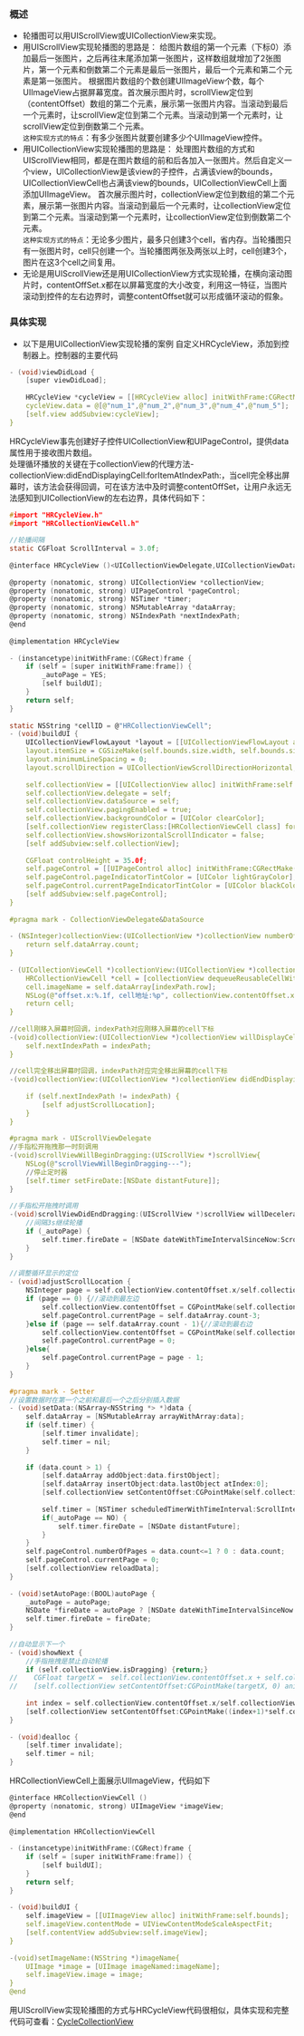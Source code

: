 ### 概述
- 轮播图可以用UIScrollView或UICollectionView来实现。
- 用UIScrollView实现轮播图的思路是：
给图片数组的第一个元素（下标0）添加最后一张图片，之后再往末尾添加第一张图片，这样数组就增加了2张图片，第一个元素和倒数第二个元素是最后一张图片，最后一个元素和第二个元素是第一张图片。
根据图片数组的个数创建UIImageView个数，每个UIImageView占据屏幕宽度。首次展示图片时，scrollView定位到（contentOffset）数组的第二个元素，展示第一张图片内容。当滚动到最后一个元素时，让scrollView定位到第二个元素。当滚动到第一个元素时，让scrollView定位到倒数第二个元素。  
`这种实现方式的特点`：有多少张图片就要创建多少个UIImageView控件。
- 用UICollectionView实现轮播图的思路是：
处理图片数组的方式和UIScrollView相同，都是在图片数组的前和后各加入一张图片。然后自定义一个view，UICollectionView是该view的子控件，占满该view的bounds，UICollectionViewCell也占满该view的bounds，UICollectionViewCell上面添加UIImageView。
首次展示图片时，collectionView定位到数组的第二个元素，展示第一张图片内容。当滚动到最后一个元素时，让collectionView定位到第二个元素。当滚动到第一个元素时，让collectionView定位到倒数第二个元素。  
`这种实现方式的特点`：无论多少图片，最多只创建3个cell，省内存。当轮播图只有一张图片时，cell只创建一个。当轮播图两张及两张以上时，cell创建3个，图片在这3个cell之间复用。
- 无论是用UIScrollView还是用UICollectionView方式实现轮播，在横向滚动图片时，contentOffSet.x都在以屏幕宽度的大小改变，利用这一特征，当图片滚动到控件的左右边界时，调整contentOffset就可以形成循环滚动的假象。  

### 具体实现
- 以下是用UICollectionView实现轮播的案例
自定义HRCycleView，添加到控制器上。控制器的主要代码
```c
- (void)viewDidLoad {
    [super viewDidLoad];
    
    HRCycleView *cycleView = [[HRCycleView alloc] initWithFrame:CGRectMake(0, 20, self.view.bounds.size.width, 200)];
    cycleView.data = @[@"num_1",@"num_2",@"num_3",@"num_4",@"num_5"];
    [self.view addSubview:cycleView];
}
```
HRCycleView事先创建好子控件UICollectionView和UIPageControl，提供data属性用于接收图片数组。  
处理循环播放的关键在于collectionView的代理方法-collectionView:didEndDisplayingCell:forItemAtIndexPath:，当cell完全移出屏幕时，该方法会获得回调，可在该方法中及时调整contentOffSet，让用户永远无法感知到UICollectionView的左右边界，具体代码如下：
```c
#import "HRCycleView.h"
#import "HRCollectionViewCell.h"
    
//轮播间隔
static CGFloat ScrollInterval = 3.0f;
    
@interface HRCycleView ()<UICollectionViewDelegate,UICollectionViewDataSource>
    
@property (nonatomic, strong) UICollectionView *collectionView;
@property (nonatomic, strong) UIPageControl *pageControl;
@property (nonatomic, strong) NSTimer *timer;
@property (nonatomic, strong) NSMutableArray *dataArray;
@property (nonatomic, strong) NSIndexPath *nextIndexPath;
@end
    
@implementation HRCycleView
            
- (instancetype)initWithFrame:(CGRect)frame {
    if (self = [super initWithFrame:frame]) {
        _autoPage = YES;
        [self buildUI];
    }
    return self;
}
    
static NSString *cellID = @"HRCollectionViewCell";
- (void)buildUI {
    UICollectionViewFlowLayout *layout = [[UICollectionViewFlowLayout alloc] init];
    layout.itemSize = CGSizeMake(self.bounds.size.width, self.bounds.size.height);
    layout.minimumLineSpacing = 0;
    layout.scrollDirection = UICollectionViewScrollDirectionHorizontal;
    
    self.collectionView = [[UICollectionView alloc] initWithFrame:self.bounds collectionViewLayout:layout];
    self.collectionView.delegate = self;
    self.collectionView.dataSource = self;
    self.collectionView.pagingEnabled = true;
    self.collectionView.backgroundColor = [UIColor clearColor];
    [self.collectionView registerClass:[HRCollectionViewCell class] forCellWithReuseIdentifier:cellID];
    self.collectionView.showsHorizontalScrollIndicator = false;
    [self addSubview:self.collectionView];
    
    CGFloat controlHeight = 35.0f;
    self.pageControl = [[UIPageControl alloc] initWithFrame:CGRectMake(0, self.bounds.size.height - controlHeight, self.bounds.size.width, controlHeight)];
    self.pageControl.pageIndicatorTintColor = [UIColor lightGrayColor];
    self.pageControl.currentPageIndicatorTintColor = [UIColor blackColor];
    [self addSubview:self.pageControl];
}
    
#pragma mark - CollectionViewDelegate&DataSource
    
- (NSInteger)collectionView:(UICollectionView *)collectionView numberOfItemsInSection:(NSInteger)section {
    return self.dataArray.count;
}
    
- (UICollectionViewCell *)collectionView:(UICollectionView *)collectionView cellForItemAtIndexPath:(NSIndexPath *)indexPath {
    HRCollectionViewCell *cell = [collectionView dequeueReusableCellWithReuseIdentifier:cellID forIndexPath:indexPath];
    cell.imageName = self.dataArray[indexPath.row];
    NSLog(@"offset.x:%.1f, cell地址:%p", collectionView.contentOffset.x, cell);
    return cell;
}
    
//cell刚移入屏幕时回调，indexPath对应刚移入屏幕的cell下标
-(void)collectionView:(UICollectionView *)collectionView willDisplayCell:(UICollectionViewCell *)cell forItemAtIndexPath:(NSIndexPath *)indexPath{
    self.nextIndexPath = indexPath;
}
    
//cell完全移出屏幕时回调，indexPath对应完全移出屏幕的cell下标
-(void)collectionView:(UICollectionView *)collectionView didEndDisplayingCell:(UICollectionViewCell *)cell forItemAtIndexPath:(NSIndexPath *)indexPath{
        
    if (self.nextIndexPath != indexPath) {
        [self adjustScrollLocation];
    }
}
    
#pragma mark - UIScrollViewDelegate
//手指松开拖拽那一时刻调用
-(void)scrollViewWillBeginDragging:(UIScrollView *)scrollView{
    NSLog(@"scrollViewWillBeginDragging---");
    //停止定时器
    [self.timer setFireDate:[NSDate distantFuture]];
}
    
//手指松开拖拽时调用
-(void)scrollViewDidEndDragging:(UIScrollView *)scrollView willDecelerate:(BOOL)decelerate{
    //间隔3s继续轮播
    if (_autoPage) {
        self.timer.fireDate = [NSDate dateWithTimeIntervalSinceNow:ScrollInterval];
    }
}
    
//调整循环显示的定位
- (void)adjustScrollLocation {
    NSInteger page = self.collectionView.contentOffset.x/self.collectionView.bounds.size.width;
    if (page == 0) {//滚动到最左边
        self.collectionView.contentOffset = CGPointMake(self.collectionView.bounds.size.width * (self.dataArray.count - 2), 0);
        self.pageControl.currentPage = self.dataArray.count-3;
    }else if (page == self.dataArray.count - 1){//滚动到最右边
        self.collectionView.contentOffset = CGPointMake(self.collectionView.bounds.size.width, 0);
        self.pageControl.currentPage = 0;
    }else{
        self.pageControl.currentPage = page - 1;
    }
}
    
#pragma mark - Setter
//设置数据时在第一个之前和最后一个之后分别插入数据
- (void)setData:(NSArray<NSString *> *)data {
    self.dataArray = [NSMutableArray arrayWithArray:data];
    if (self.timer) {
        [self.timer invalidate];
        self.timer = nil;
    }
    
    if (data.count > 1) {
        [self.dataArray addObject:data.firstObject];
        [self.dataArray insertObject:data.lastObject atIndex:0];
        [self.collectionView setContentOffset:CGPointMake(self.collectionView.bounds.size.width, 0)];
        
        self.timer = [NSTimer scheduledTimerWithTimeInterval:ScrollInterval target:self selector:@selector(showNext) userInfo:nil repeats:true];
        if(_autoPage == NO) {
            self.timer.fireDate = [NSDate distantFuture];
        }
    }
    self.pageControl.numberOfPages = data.count<=1 ? 0 : data.count;
    self.pageControl.currentPage = 0;
    [self.collectionView reloadData];
}
    
- (void)setAutoPage:(BOOL)autoPage {
    _autoPage = autoPage;
    NSDate *fireDate = autoPage ? [NSDate dateWithTimeIntervalSinceNow:ScrollInterval] : [NSDate distantFuture];
    self.timer.fireDate = fireDate;
}
    
//自动显示下一个
- (void)showNext {
    //手指拖拽是禁止自动轮播
    if (self.collectionView.isDragging) {return;}
//    CGFloat targetX =  self.collectionView.contentOffset.x + self.collectionView.bounds.size.width;
//    [self.collectionView setContentOffset:CGPointMake(targetX, 0) animated:true];
    
    int index = self.collectionView.contentOffset.x/self.collectionView.frame.size.width;
    [self.collectionView setContentOffset:CGPointMake((index+1)*self.collectionView.bounds.size.width, 0) animated:YES];
}
    
- (void)dealloc {
    [self.timer invalidate];
    self.timer = nil;
}
```
HRCollectionViewCell上面展示UIImageView，代码如下
```c
@interface HRCollectionViewCell ()
@property (nonatomic, strong) UIImageView *imageView;
@end
    
@implementation HRCollectionViewCell
    
- (instancetype)initWithFrame:(CGRect)frame {
    if (self = [super initWithFrame:frame]) {
        [self buildUI];
    }
    return self;
}
    
- (void)buildUI {
    self.imageView = [[UIImageView alloc] initWithFrame:self.bounds];
    self.imageView.contentMode = UIViewContentModeScaleAspectFit;
    [self.contentView addSubview:self.imageView];
}
    
-(void)setImageName:(NSString *)imageName{
    UIImage *image = [UIImage imageNamed:imageName];
    self.imageView.image = image;
}
@end
```
用UIScrollView实现轮播图的方式与HRCycleView代码很相似，具体实现和完整代码可查看：[CycleCollectionView](https://github.com/Johncahong/CycleCollectionView)
